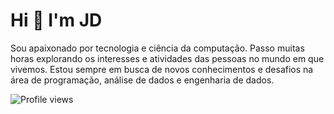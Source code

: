 
</head>

<body>
<h1>Hi 👋 I'm JD</h1>
<p>Sou apaixonado por tecnologia e ciência da computação. Passo muitas horas explorando os interesses e atividades das pessoas no mundo em que vivemos. Estou sempre em busca de novos conhecimentos e desafios na área de programação, análise de dados e engenharia de dados.</p>
<div class="container">
  
</div>
<div class="badge">
  <img src="https://komarev.com/ghpvc/?username=Git1Hub2" alt="Profile views">
</div>
</body>
</html>
